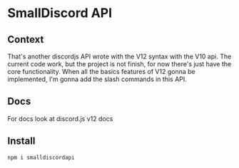 # SmallDiscord API

## Context

That's another discordjs API wrote with the V12 syntax with the V10 api. The current code work, but the project is not finish, for now there's just have the core functionality. When all the basics features of V12 gonna be implemented, I'm gonna add the slash commands in this API.

## Docs
For docs look at discord.js v12 docs

## Install
`npm i smalldiscordapi`
